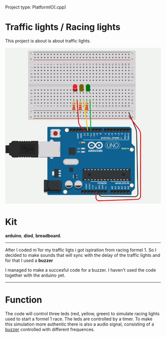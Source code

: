  Project type: PlatformIO(.cpp)
# Traffic lights / Racing lights

This project is about is about traffic lights.

![](./Diods.gif)

# Kit
**arduino**, **diod**, **breadboard**.

-------

After I coded m´for my traffic ligts i got ispiration from racing formel 1. So I decided to make sounds that will sync with the delay of the traffic lights and for that I used a **buzzer** 

I managed to make a succesful code for a buzzer. I haven't used the code together with the arduino yet.

--------

# Function
The code will control three leds (red, yellow, green) to simulate racing lights used to start a formel 1 race. The leds are controlled by a timer. To make this simulation more authentic there is also a audio signal, consisting of a [buzzer](https://create.arduino.cc/projecthub/SURYATEJA/use-a-buzzer-module-piezo-speaker-using-arduino-uno-89df45) controlled with different frequences.